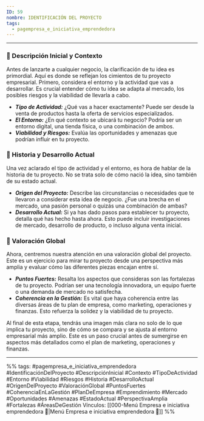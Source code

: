 ```yaml
---
ID: 59
nombre: IDENTIFICACIÓN DEL PROYECTO
tags:
  - pagempresa_e_iniciativa_emprendedora
---
```

___
### 📝 Descripción Inicial y Contexto
Antes de lanzarte a cualquier negocio, la clarificación de tu idea es primordial. Aquí es donde se reflejan los cimientos de tu proyecto empresarial. Primero, considera el entorno y la actividad que vas a desarrollar. Es crucial entender cómo tu idea se adapta al mercado, los posibles riesgos y la viabilidad de llevarla a cabo. 

* ***Tipo de Actividad:*** ¿Qué vas a hacer exactamente? Puede ser desde la venta de productos hasta la oferta de servicios especializados.
* ***El Entorno:*** ¿En qué contexto se ubicará tu negocio? Podría ser un entorno digital, una tienda física, o una combinación de ambos.
* ***Viabilidad y Riesgos:*** Evalúa las oportunidades y amenazas que podrían influir en tu proyecto.

### 🚀 Historia y Desarrollo Actual

Una vez aclarado el tipo de actividad y el entorno, es hora de hablar de la historia de tu proyecto. No se trata solo de cómo nació la idea, sino también de su estado actual. 

* ***Origen del Proyecto:*** Describe las circunstancias o necesidades que te llevaron a considerar esta idea de negocio. ¿Fue una brecha en el mercado, una pasión personal o quizás una combinación de ambas?
* ***Desarrollo Actual:*** Si ya has dado pasos para establecer tu proyecto, detalla qué has hecho hasta ahora. Esto puede incluir investigaciones de mercado, desarrollo de producto, o incluso alguna venta inicial.

### 🎯 Valoración Global

Ahora, centremos nuestra atención en una valoración global del proyecto. Este es un ejercicio para mirar tu proyecto desde una perspectiva más amplia y evaluar cómo las diferentes piezas encajan entre sí.

* ***Puntos Fuertes:*** Resalta los aspectos que consideras son las fortalezas de tu proyecto. Podrían ser una tecnología innovadora, un equipo fuerte o una demanda de mercado no satisfecha.
* ***Coherencia en la Gestión:*** Es vital que haya coherencia entre las diversas áreas de tu plan de empresa, como marketing, operaciones y finanzas. Esto refuerza la solidez y la viabilidad de tu proyecto.

Al final de esta etapa, tendrás una imagen más clara no solo de lo que implica tu proyecto, sino de cómo se compara y se ajusta al entorno empresarial más amplio. Este es un paso crucial antes de sumergirse en aspectos más detallados como el plan de marketing, operaciones y finanzas.

____
%%
tags:  #pagempresa_e_iniciativa_emprendedora #IdentificaciónDelProyecto #DescripciónInicial #Contexto #TipoDeActividad #Entorno #Viabilidad #Riesgos #Historia #DesarrolloActual #OrigenDelProyecto #ValoraciónGlobal #PuntosFuertes #CoherenciaEnLaGestión #PlanDeEmpresa #Emprendimiento #Mercado #Oportunidades #Amenazas #EstadoActual #PerspectivaAmplia #Fortalezas #ÁreasDeGestión
Vínculos:  [[000-Menú Empresa e iniciativa emprendedora 📃|Menú Empresa e iniciativa emprendedora 📃]]
%%